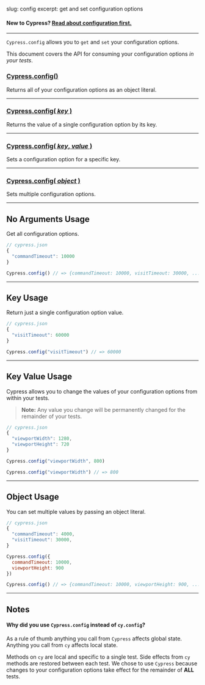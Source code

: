 slug: config
excerpt: get and set configuration options

#### **New to Cypress?** [Read about configuration first.](http://on.cypress.io/guides/global-configuration)

***

`Cypress.config` allows you to `get` and `set` your configuration options.

This document covers the API for consuming your configuration options *in your tests*.

### [Cypress.config()](#no-arguments-usage)

Returns all of your configuration options as an object literal.

***

### [Cypress.config( *key* )](#key-usage)

Returns the value of a single configuration option by its key.

***

### [Cypress.config( *key*, *value* )](#key-value-usage)

Sets a configuration option for a specific key.

***

### [Cypress.config( *object* )](#object-usage)

Sets multiple configuration options.

***

## No Arguments Usage

Get all configuration options.

```javascript
// cypress.json
{
  "commandTimeout": 10000
}
```

```javascript
Cypress.config() // => {commandTimeout: 10000, visitTimeout: 30000, ...}
```

***

## Key Usage

Return just a single configuration option value.

```javascript
// cypress.json
{
  "visitTimeout": 60000
}
```

```javascript
Cypress.config("visitTimeout") // => 60000
```

***

## Key Value Usage

Cypress allows you to change the values of your configuration options from within your tests.

> **Note:** Any value you change will be permanently changed for the remainder of your tests.

```javascript
// cypress.json
{
  "viewportWidth": 1280,
  "viewportHeight": 720
}
```

```javascript
Cypress.config("viewportWidth", 800)

Cypress.config("viewportWidth") // => 800
```

***

## Object Usage

You can set multiple values by passing an object literal.

```javascript
// cypress.json
{
  "commandTimeout": 4000,
  "visitTimeout": 30000,
}
```

```javascript
Cypress.config({
  commandTimeout: 10000,
  viewportHeight: 900
})

Cypress.config() // => {commandTimeout: 10000, viewportHeight: 900, ...}
```

***

## Notes

#### Why did you use `Cypress.config` instead of `cy.config`?

As a rule of thumb anything you call from `Cypress` affects global state. Anything you call from `cy` affects local state.

Methods on `cy` are local and specific to a single test. Side effects from `cy` methods are restored between each test. We chose to use `Cypress` because changes to your configuration options take effect for the remainder of **ALL** tests.


